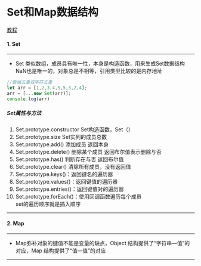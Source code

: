 # Set和Map数据结构
[教程](http://es6.ruanyifeng.com/#docs/set-map)
#### 1. Set
***
+ Set 类似数组，成员具有唯一性，本身是构造函数，用来生成Set数据结构  NaN也是唯一的，对象总是不相等，引用类型比较的是内存地址
```javascript
//数组去重或字符去重
let arr = [1,2,3,4,5,5,3,2,4];
arr = [...new Set(arr)];
console.log(arr)
```
##### Set属性与方法
1. Set.prototype.constructor  Set构造函数，Set（）
2. Set.prototype.size Set实列的成员总数
3. Set.prototype.add() 添加成员 返回本身
4. Set.prototype.delete() 删除某个成员 返回布尔值表示删除与否
5. Set.prototype.has() 判断存在与否 返回布尔值
6. Set.prototype.clear() 清除所有成员，没有返回值
7. Set.prototype.keys()：返回键名的遍历器
8. Set.prototype.values()：返回键值的遍历器
9. Set.prototype.entries()：返回键值对的遍历器
10. Set.prototype.forEach()：使用回调函数遍历每个成员  
set的遍历顺序就是插入顺序
***
#### 2. Map
***
+ Map弥补对象的键值不能是变量的缺点，Object 结构提供了“字符串—值”的对应，Map 结构提供了“值—值”的对应
***